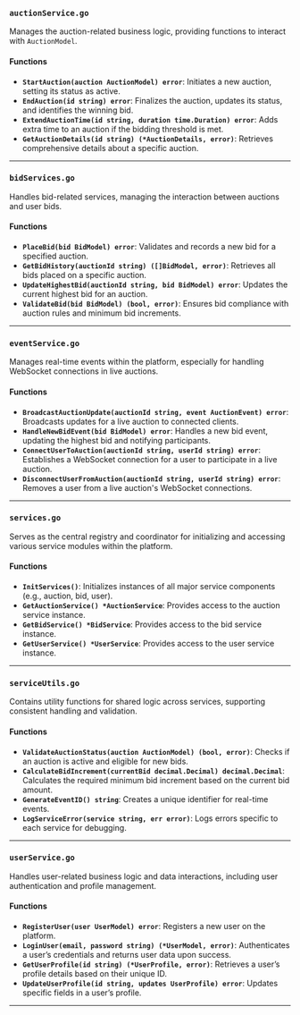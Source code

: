 ### `auctionService.go`

Manages the auction-related business logic, providing functions to interact with `AuctionModel`.

#### Functions

- **`StartAuction(auction AuctionModel) error`**: Initiates a new auction, setting its status as active.
- **`EndAuction(id string) error`**: Finalizes the auction, updates its status, and identifies the winning bid.
- **`ExtendAuctionTime(id string, duration time.Duration) error`**: Adds extra time to an auction if the bidding threshold is met.
- **`GetAuctionDetails(id string) (*AuctionDetails, error)`**: Retrieves comprehensive details about a specific auction.

---

### `bidServices.go`

Handles bid-related services, managing the interaction between auctions and user bids.

#### Functions

- **`PlaceBid(bid BidModel) error`**: Validates and records a new bid for a specified auction.
- **`GetBidHistory(auctionId string) ([]BidModel, error)`**: Retrieves all bids placed on a specific auction.
- **`UpdateHighestBid(auctionId string, bid BidModel) error`**: Updates the current highest bid for an auction.
- **`ValidateBid(bid BidModel) (bool, error)`**: Ensures bid compliance with auction rules and minimum bid increments.

---

### `eventService.go`

Manages real-time events within the platform, especially for handling WebSocket connections in live auctions.

#### Functions

- **`BroadcastAuctionUpdate(auctionId string, event AuctionEvent) error`**: Broadcasts updates for a live auction to connected clients.
- **`HandleNewBidEvent(bid BidModel) error`**: Handles a new bid event, updating the highest bid and notifying participants.
- **`ConnectUserToAuction(auctionId string, userId string) error`**: Establishes a WebSocket connection for a user to participate in a live auction.
- **`DisconnectUserFromAuction(auctionId string, userId string) error`**: Removes a user from a live auction's WebSocket connections.

---

### `services.go`

Serves as the central registry and coordinator for initializing and accessing various service modules within the platform.

#### Functions

- **`InitServices()`**: Initializes instances of all major service components (e.g., auction, bid, user).
- **`GetAuctionService() *AuctionService`**: Provides access to the auction service instance.
- **`GetBidService() *BidService`**: Provides access to the bid service instance.
- **`GetUserService() *UserService`**: Provides access to the user service instance.

---

### `serviceUtils.go`

Contains utility functions for shared logic across services, supporting consistent handling and validation.

#### Functions

- **`ValidateAuctionStatus(auction AuctionModel) (bool, error)`**: Checks if an auction is active and eligible for new bids.
- **`CalculateBidIncrement(currentBid decimal.Decimal) decimal.Decimal`**: Calculates the required minimum bid increment based on the current bid amount.
- **`GenerateEventID() string`**: Creates a unique identifier for real-time events.
- **`LogServiceError(service string, err error)`**: Logs errors specific to each service for debugging.

---

### `userService.go`

Handles user-related business logic and data interactions, including user authentication and profile management.

#### Functions

- **`RegisterUser(user UserModel) error`**: Registers a new user on the platform.
- **`LoginUser(email, password string) (*UserModel, error)`**: Authenticates a user’s credentials and returns user data upon success.
- **`GetUserProfile(id string) (*UserProfile, error)`**: Retrieves a user’s profile details based on their unique ID.
- **`UpdateUserProfile(id string, updates UserProfile) error`**: Updates specific fields in a user’s profile.

---